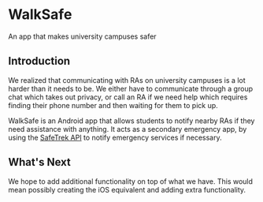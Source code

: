 # WalkSafe
An app that makes university campuses safer

## Introduction

We realized that communicating with RAs on university campuses is a lot harder than it needs to be. We either have to communicate through a group chat which takes out privacy, or call an RA if we need help which requires finding their phone number and then waiting for them to pick up.

WalkSafe is an Android app that allows students to notify nearby RAs if they need assistance with anything. It acts as a secondary emergency app, by using the [SafeTrek API](https://docs.safetrek.io/reference#overview) to notify emergency services if necessary.


## What's Next

We hope to add additional functionality on top of what we have. This would mean possibly creating the iOS equivalent and adding extra functionality.

